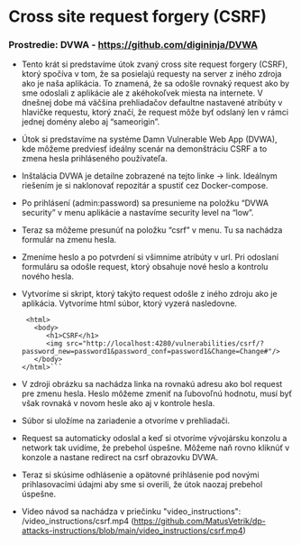 # Cross site request forgery (CSRF)

### Prostredie: DVWA - https://github.com/digininja/DVWA  

- Tento krát si predstavíme útok zvaný cross site request forgery (CSRF), ktorý spočíva v tom, že sa posielajú requesty na server z iného zdroja ako je naša aplikácia. To znamená,
  že sa odošle rovnaký request ako by sme odoslali z aplikácie ale z akéhokoľvek miesta na internete. V dnešnej dobe má väčšina prehliadačov defaultne nastavené atribúty v hlavičke
  requestu, ktorý značí, že request môže byť odslaný len v rámci jednej domény alebo aj “sameorigin”.

- Útok si predstavíme na systéme Damn Vulnerable Web App (DVWA), kde môžeme predviesť ideálny scenár na demonštráciu CSRF a to zmena hesla prihláseného používateľa.

- Inštalácia DVWA je detailne zobrazené na tejto linke -> link. Ideálnym riešením je si naklonovať repozitár a spustiť cez Docker-compose.

- Po prihlásení (admin:password) sa presunieme na položku “DVWA security” v menu aplikácie a nastavíme security level na “low”.

- Teraz sa môžeme presunúť na položku “csrf” v menu. Tu sa nachádza formulár na zmenu hesla.

- Zmeníme heslo a po potvrdení si všimnime atribúty v url. Pri odoslaní formuláru sa odošle request, ktorý obsahuje nové heslo a kontrolu nového hesla.

- Vytvoríme si skript, ktorý takýto request odošle z iného zdroju ako je aplikácia. Vytvoríme html súbor, ktorý vyzerá nasledovne. 
   ```
    <html>
      <body>
         <h1>CSRF</h1>
         <img src="http://localhost:4280/vulnerabilities/csrf/?password_new=password1&password_conf=password1&Change=Change#"/>
      </body>
   </html>```
  
- V zdroji obrázku sa nachádza linka na rovnakú adresu ako bol request pre zmenu hesla. Heslo môžeme zmeniť na ľubovoľnú hodnotu, musí byť však rovnaká v novom hesle ako aj v kontrole hesla.

- Súbor si uložíme na zariadenie a otvoríme v prehliadači.

- Request sa automaticky odoslal a keď si otvoríme vývojársku konzolu a network tak uvidíme, že prebehol úspešne. Môžeme naň rovno kliknúť v konzole a nastane redirect na csrf obrazovku DVWA.

- Teraz si skúsime odhlásenie a opätovné prihlásenie pod novými prihlasovacími údajmi aby sme si overili, že útok naozaj prebehol úspešne.

- Video návod sa nachádza v priečinku "video_instructions": /video_instructions/csrf.mp4 (https://github.com/MatusVetrik/dp-attacks-instructions/blob/main/video_instructions/csrf.mp4)